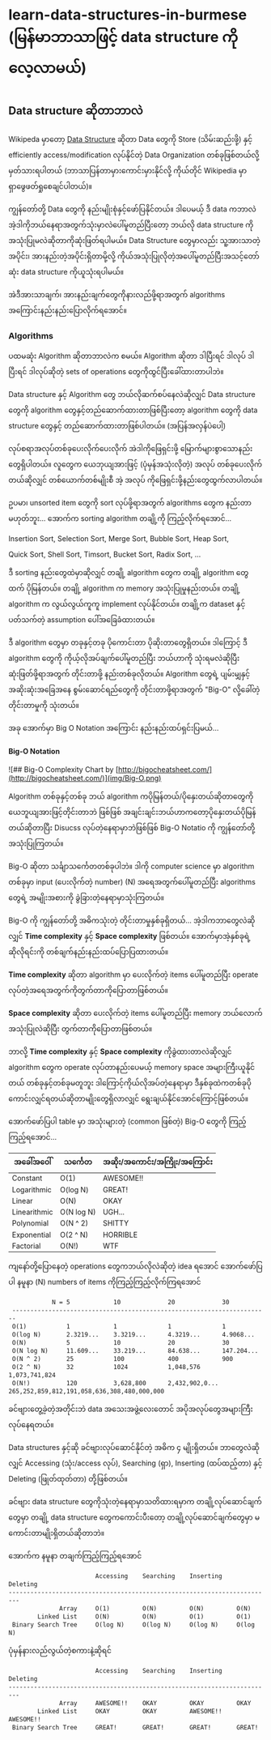 # learn-data-structures-in-burmese (မြန်မာဘာသာဖြင့် data structure ကိုလေ့လာမယ်)

  

## Data structure ဆိုတာဘာလဲ

  

Wikipeda မှာတော့ [Data Structure](https://en.wikipedia.org/wiki/Data_structure) ဆိုတာ Data တွေကို Store (သိမ်းဆည်းဖို့) နှင့် efficiently access/modification လုပ်နိုင်တဲ့ Data Organization တစ်ခုဖြစ်တယ်လို့မှတ်သားရပါတယ် (ဘာသာပြန်တာမှားကောင်းမှားနိုင်လို့ ကိုယ်တိုင် Wikipedia မှာရှာဖွေဖတ်ရှုစေချင်ပါတယ်)။

  

ကျွန်တော်တို့ Data တွေကို နည်းမျိုးစုံနှင့်ဖော်ပြနိုင်တယ်။ ဒါပေမယ့် ဒီ data ကဘာလဲ အဲ့ဒါကိုဘယ်နေရာအတွက်သုံးမှာလဲပေါ်မူတည်ပြီးတော့ ဘယ်လို data structure ကိုအသုံးပြုမလဲဆိုတာကိုဆုံးဖြတ်ရပါမယ်။ Data Structure တွေမှာလည်း သူ့အားသာတဲ့အပိုင်း၊ အားနည်းတဲ့အပိုင်းရှိတာမို့လို့ ကိုယ်အသုံးပြုလိုတဲ့အပေါ်မူတည်ပြီးအသင့်တော်ဆုံး data structure ကိုယူသုံးရပါမယ်။

  

အဲဒီအားသာချက်၊ အားနည်းချက်တွေကိုနားလည်ဖို့ရာအတွက် algorithms အကြောင်းနည်းနည်းပြောလိုက်ရအောင်။

  

### Algorithms

  

ပထမဆုံး Algorithm ဆိုတာဘာလဲက စမယ်။ Algorithm ဆိုတာ ဒါပြီးရင် ဒါလုပ် ဒါပြီးရင် ဒါလုပ်ဆိုတဲ့ sets of operations တွေကိုထွင်ပြီးခေါ်ထားတာပါဘဲ။

  

Data structure နှင့် Algorithm တွေ ဘယ်လိုဆက်စပ်နေလဲဆိုလျှင် Data structure တွေကို algorithm တွေနှင့်တည်ဆောက်ထားတာဖြစ်ပြီးတော့ algorithm တွေကို data structure တွေနှင့် တည်ဆောက်ထားတာဖြစ်ပါတယ်။ (အပြန်အလှန်ပဲပေါ့)

  

လုပ်စရာအလုပ်တစ်ခုပေးလိုက်ပေးလိုက် အဲဒါကိုဖြေရှင်းဖို့ မြောက်များစွာသောနည်းတွေရှိပါတယ်။ လူတွေက ယေဘုယျအားဖြင့် (ပုံမှန်အသုံးလိုတဲ့) အလုပ် တစ်ခုပေးလိုက်တယ်ဆိုလျှင် တစ်ယောက်တစ်မျိုးစီ အဲ့ အလုပ် ကိုဖြေရှင်းဖို့နည်းတွေထွက်လာပါတယ်။

  

ဥပမာ၊ unsorted item တွေကို sort လုပ်ဖို့ရာအတွက် algorithms တွေက နည်းတာမဟုတ်ဘူး... အောက်က sorting algorithm တချို့ကို ကြည့်လိုက်ရအောင်...

  

Insertion Sort, Selection Sort, Merge Sort, Bubble Sort, Heap Sort,

Quick Sort, Shell Sort, Timsort, Bucket Sort, Radix Sort, ...

  

ဒီ sorting နည်းတွေထဲမှာဆိုလျှင် တချို့ algorithm တွေက တချို့ algorithm တွေထက် ပိုမြန်တယ်။ တချို့ algorithm က memory အသုံးပြုမှုနည်းတယ်။ တချို့ algorithm က လွယ်လွယ်ကူကူ implement လုပ်နိုင်တယ်။ တချို့က dataset နှင့် ပတ်သက်တဲ့ assumption ပေါ်အခြေခံထားတယ်။

  

ဒီ algorithm တွေမှာ တခုနှင့်တခု ပိုကောင်းတာ ပိုဆိုးတာတွေရှိတယ်။ ဒါကြောင့် ဒီ algorithm တွေကို ကိုယ့်လိုအပ်ချက်ပေါ်မူတည်ပြီး ဘယ်ဟာကို သုံးရမလဲဆိုပြီး ဆုံးဖြတ်ဖို့ရာအတွက် တိုင်းတာဖို့ နည်းတစ်ခုလိုတယ်။ Algorithm တွေရဲ့ ပျမ်းမျှနှင့် အဆိုးဆုံးအခြေအနေ စွမ်းဆောင်ရည်တွေကို တိုင်းတာဖို့ရာအတွက် "Big-O" လို့ခေါ်တဲ့ တိုင်းတာမှုကို သုံးတယ်။

  

အခု အောက်မှာ Big O Notation အကြောင်း နည်းနည်းထပ်ရှင်းပြမယ်...

  

#### Big-O Notation

  

![## Big-O Complexity Chart by [http://bigocheatsheet.com/](http://bigocheatsheet.com/)](img/Big-O.png)

  

Algorithm တစ်ခုနှင့်တစ်ခု ဘယ် algorithm ကပိုမြန်တယ်/ပိုနှေးတယ်ဆိုတာတွေကို ယေဘူယျအားဖြင့်တိုင်းတာဘဲ ဖြစ်ဖြစ် အချင်းချင်းဘယ်ဟာကတော့ပိုနှေးတယ်ပိုမြန်တယ်ဆိုတာပြီး Disucss လုပ်တဲ့နေရာမှာဘဲဖြစ်ဖြစ် Big-O Notatio ကို ကျွန်တော်တို့အသုံးပြုကြတယ်။

  

Big-O ဆိုတာ သင်္ချာသင်္ကေတတစ်ခုပါဘဲ။ ဒါကို computer science မှာ algorithm တစ်ခုမှာ input (ပေးလိုက်တဲ့ number) (N) အရေအတွက်ပေါ်မူတည်ပြီး algorithms တွေရဲ့ အမျိုးအစားကို ခွဲခြားတဲ့နေရာမှာသုံးကြတယ်။

  

Big-O ကို ကျွန်တော်တို့ အဓိကသုံးတဲ့ တိုင်းတာမှုနှစ်ခုရှိတယ်... အဲ့ဒါကဘာတွေလဲဆိုလျှင် **Time complexity** နှင့် **Space complexity** ဖြစ်တယ်။ အောက်မှာအဲ့နှစ်ခုရဲ့ ဆိုလိုရင်းကို တစ်ချက်နည်းနည်းထပ်ပြောပြထားတယ်။

  

**Time complexity** ဆိုတာ algorithm မှာ ပေးလိုက်တဲ့ items ပေါ်မူတည်ပြီး operate လုပ်တဲ့အရေအတွက်ကိုတွက်တာကိုပြောတာဖြစ်တယ်။

  

**Space complexity** ဆိုတာ ပေးလိုက်တဲ့ items ပေါ်မူတည်ပြီး memory ဘယ်လောက်အသုံးပြုလဲဆိုပြီး တွက်တာကိုပြောတာဖြစ်တယ်။

  

ဘာလို့ **Time complexity** နှင့် **Space complexity** ကိုခွဲထားတာလဲဆိုလျှင် algorithm တွေက operate လုပ်တာနည်းပေမယ့် memory space အများကြီးယူနိုင်တယ် တစ်ခုနှင့်တစ်ခုမတူဘူး ဒါကြောင့်ကိုယ်လိုအပ်တဲ့နေရာမှာ ဒီနှစ်ခုထဲကတစ်ခုပိုကောင်းလျှင်ရတယ်ဆိုတာမျိုးတွေရှိလာလျှင် ရွေးချယ်နိုင်အောင်ကြောင့်ဖြစ်တယ်။

  

အောက်ဖော်ပြပါ table မှာ အသုံးများတဲ့ (common ဖြစ်တဲ့) Big-O တွေကို ကြည့်ကြည့်ရအောင်...

  

| အခေါ်အဝေါ် |သင်္ကေတ |အဆိုး/အကောင်း/အကြိုး/အကြောင်း|
|--|--|--|
| Constant |O(1) |AWESOME!!|
|Logarithmic|O(log N)|GREAT!|
|Linear|O(N)|OKAY|
|Linearithmic|O(N log N)|UGH...|
|Polynomial|O(N ^ 2)|SHITTY|
|Exponential|O(2 ^ N)|HORRIBLE|
|Factorial|O(N!)|WTF|

  

ကျနော်တို့ပြောနေတဲ့ operations တွေကဘယ်လိုလဲဆိုတဲ့ idea ရအောင် အောက်ဖော်ပြပါ နမူနာ (N) numbers of items ကိုကြည့်ကြည့်လိုက်ကြရအောင်

                N = 5            10             20             30
     -----------------------------------------------------------------------
     O(1)           1            1              1              1
     O(log N)       2.3219...    3.3219...      4.3219...      4.9068...
     O(N)           5            10             20             30
     O(N log N)     11.609...    33.219...      84.638...      147.204...
     O(N ^ 2)       25           100            400            900
     O(2 ^ N)       32           1024           1,048,576      1,073,741,824
     O(N!)          120          3,628,800      2,432,902,0... 265,252,859,812,191,058,636,308,480,000,000

ခင်ဗျားတွေ့ခဲ့တဲ့အတိုင်းဘဲ data အသေးအဖွဲ့လေးတောင် အပိုအလုပ်တွေအများကြီးလုပ်နေရတယ်။

Data structures နှင့်ဆို ခင်ဗျားလုပ်ဆောင်နိုင်တဲ့ အဓိက ၄ မျိုးရှိတယ်။ ဘာတွေလဲဆိုလျှင် Accessing (သုံး/access လုပ်), Searching (ရှာ), Inserting (ထပ်ထည့်တာ) နှင့် Deleting (ဖြုတ်ထုတ်တာ) တို့ဖြစ်တယ်။

ခင်ဗျား data structure တွေကိုသုံးတဲ့နေရာမှာသတိထားရမှာက တချို့လုပ်ဆောင်ချက်တွေမှာ တချို့ data structure တွေကကောင်းပီးတော့ တချို့လုပ်ဆောင်ချက်တွေမှာ မကောင်းတာမျိုးရှိတယ်ဆိုတာဘဲ။

အောက်က နမူနာ တချက်ကြည့်ကြည့်ရအောင်


                            Accessing    Searching    Inserting    Deleting
    -------------------------------------------------------------------------
                  Array     O(1)         O(N)         O(N)         O(N)
            Linked List     O(N)         O(N)         O(1)         O(1)
     Binary Search Tree     O(log N)     O(log N)     O(log N)     O(log N)


ပုံမှန်နားလည်လွယ်တဲ့စကားနဲ့ဆိုရင် 


                            Accessing    Searching    Inserting    Deleting
    -------------------------------------------------------------------------
                  Array     AWESOME!!    OKAY         OKAY         OKAY
            Linked List     OKAY         OKAY         AWESOME!!    AWESOME!!
     Binary Search Tree     GREAT!       GREAT!       GREAT!       GREAT!